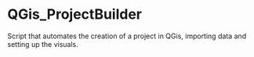 # QGis_ProjectBuilder
Script that automates the creation of a project in QGis, importing data and setting up the visuals.
